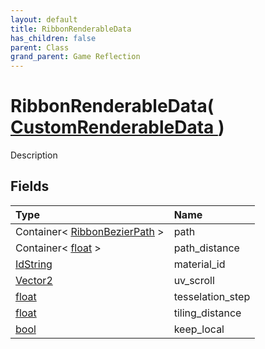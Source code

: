 ```yaml
---
layout: default
title: RibbonRenderableData
has_children: false
parent: Class
grand_parent: Game Reflection
---
```

# RibbonRenderableData( [ CustomRenderableData ](/riftbreaker-wiki/docs/game-reflection/classes/custom_renderable_data/) )
Description 

## Fields

| Type | Name |
|:----------|:--------------|
| Container< [RibbonBezierPath](/riftbreaker-wiki/docs/game-reflection/classes/ribbon_bezier_path/) > | path |
| Container< [float](/riftbreaker-wiki/docs/game-reflection/components/float/) > | path_distance |
| [IdString](/riftbreaker-wiki/docs/game-reflection/components/id_string/) | material_id |
| [Vector2](/riftbreaker-wiki/docs/game-reflection/classes/vector2/) | uv_scroll |
| [float](/riftbreaker-wiki/docs/game-reflection/components/float/) | tesselation_step |
| [float](/riftbreaker-wiki/docs/game-reflection/components/float/) | tiling_distance |
| [bool](/riftbreaker-wiki/docs/game-reflection/components/bool/) | keep_local |

